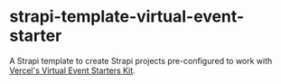 # strapi-template-virtual-event-starter

A Strapi template to create Strapi projects pre-configured to work with [Vercel's Virtual Event Starters Kit](https://vercel.com/virtual-event-starter-kit).

